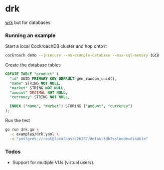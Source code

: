 # drk
[wrk](https://github.com/wg/wrk) but for databases

### Running an example

Start a local CockroachDB cluster and hop onto it

``` sh
cockroach demo --insecure --no-example-database --max-sql-memory 1GiB
```

Create the database tables

``` sql
CREATE TABLE "product" (
  "id" UUID PRIMARY KEY DEFAULT gen_random_uuid(),
  "name" STRING NOT NULL,
  "market" STRING NOT NULL,
  "amount" DECIMAL NOT NULL,
  "currency" STRING NOT NULL,

  INDEX ("name", "market") STORING ("amount", "currency")
);
```

Run the test

``` sh
go run drk.go \
  -c examples/drk.yaml \
  -u "postgres://root@localhost:26257/defaultdb?sslmode=disable"
```

### Todos

* Support for multiple VUs (virtual users).
